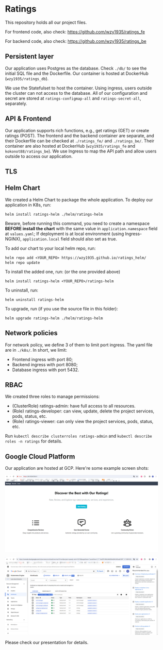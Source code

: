 # Ratings

This repository holds all our project files.

For frontend code, also check: https://github.com/wzy1935/ratings_fe

For backend code, also check: https://github.com/wzy1935/ratings_be



## Persistent layer

Our application uses Postgres as the database. Check `./db/` to see the initial SQL file and the Dockerfile. Our container is hosted at DockerHub (`wzy1935/ratings_db`).

We use the Statefulset to host the container. Using ingress, users outside the cluster can not access to the database. All of our configuration and secret are stored at `ratings-configmap-all` and `ratings-secret-all`, separately.



## API & Frontend

Our application supports rich functions, e.g., get ratings (GET) or create ratings (POST). The frontend and the backend container are separate, and their Dockerfile can be checked at `./ratings_fe/` and `./ratings_be/`. Their container are also hosted at DockerHub (`wzy1935/ratings_fe` and `kokonot88/ratings_be`). We use Ingress to map the API path and allow users outside to access our application.



## TLS



## Helm Chart

We created a Helm Chart to package the whole application. To deploy our application in K8s, run:

```
helm install ratings-helm ./helm/ratings-helm
```

Beware, before running this command, you need to create a namespace **BEFORE install the chart** with the same  value in `application.namespace` field at `values.yaml`; If deployment is at local environment (using Ingress-NGINX), `application.local` field should also set as true.

To add our chart to your local helm repo, run:

```
helm repo add <YOUR_REPO> https://wzy1935.github.io/ratings_helm/
helm repo update
```

To install the added one, run: (or the one provided above)

```
helm install ratings-helm <YOUR_REPO>/ratings-helm
```

To uninstall, run:

```
helm uninstall ratings-helm
```

To upgrade, run (if you use the source file in this folder):

```
helm upgrade ratings-helm ./helm/ratings-helm
```



## Network policies

For network policy, we define 3 of them to limit port ingress. The yaml file are in `./k8s/`. In short, we limit:

- Frontend ingress with port 80;
- Backend ingress with port 8080;
- Database ingress with port 5432.



## RBAC

We created three roles to manage permissions:

- (ClusterRole) ratings-admin: have full access to all resources.
- (Role) ratings-developer: can view, update, delete the project services, pods, status, etc.
- (Role) ratings-viewer: can only view the project services, pods, status, etc.

Run `kubectl describe clusterroles ratings-admin` and `kubectl describe roles -n ratings` for details.



## Google Cloud Platform

Our application are hosted at GCP. Here're some example screen shots:

![image-20240205212123253](./assets/image-20240205212123253.png)

![image-20240205212255425](./assets/image-20240205212255425.png)

Please check our presentation for details.
